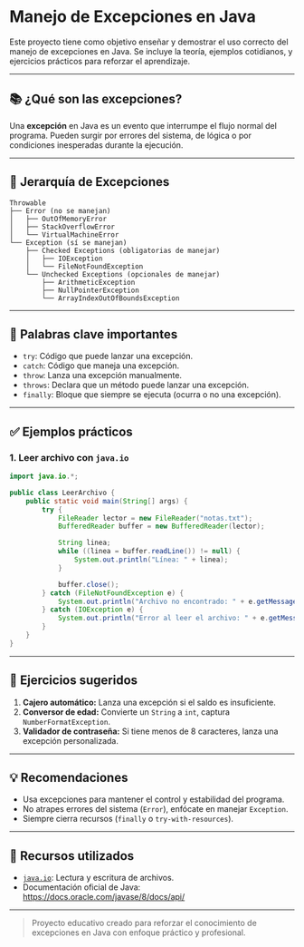 
# Manejo de Excepciones en Java

Este proyecto tiene como objetivo enseñar y demostrar el uso correcto del manejo de excepciones en Java. Se incluye la teoría, ejemplos cotidianos, y ejercicios prácticos para reforzar el aprendizaje.

---

## 📚 ¿Qué son las excepciones?

Una **excepción** en Java es un evento que interrumpe el flujo normal del programa. Pueden surgir por errores del sistema, de lógica o por condiciones inesperadas durante la ejecución.

---

## 🧱 Jerarquía de Excepciones

```
Throwable
├── Error (no se manejan)
│   ├── OutOfMemoryError
│   ├── StackOverflowError
│   └── VirtualMachineError
└── Exception (sí se manejan)
    ├── Checked Exceptions (obligatorias de manejar)
    │   ├── IOException
    │   └── FileNotFoundException
    └── Unchecked Exceptions (opcionales de manejar)
        ├── ArithmeticException
        ├── NullPointerException
        └── ArrayIndexOutOfBoundsException
```

---

## 🔑 Palabras clave importantes

- `try`: Código que puede lanzar una excepción.
- `catch`: Código que maneja una excepción.
- `throw`: Lanza una excepción manualmente.
- `throws`: Declara que un método puede lanzar una excepción.
- `finally`: Bloque que siempre se ejecuta (ocurra o no una excepción).

---

## ✅ Ejemplos prácticos

### 1. Leer archivo con `java.io`

```java
import java.io.*;

public class LeerArchivo {
    public static void main(String[] args) {
        try {
            FileReader lector = new FileReader("notas.txt");
            BufferedReader buffer = new BufferedReader(lector);

            String linea;
            while ((linea = buffer.readLine()) != null) {
                System.out.println("Línea: " + linea);
            }

            buffer.close();
        } catch (FileNotFoundException e) {
            System.out.println("Archivo no encontrado: " + e.getMessage());
        } catch (IOException e) {
            System.out.println("Error al leer el archivo: " + e.getMessage());
        }
    }
}
```

---

## 🧠 Ejercicios sugeridos

1. **Cajero automático:** Lanza una excepción si el saldo es insuficiente.
2. **Conversor de edad:** Convierte un `String` a `int`, captura `NumberFormatException`.
3. **Validador de contraseña:** Si tiene menos de 8 caracteres, lanza una excepción personalizada.

---

## 💡 Recomendaciones

- Usa excepciones para mantener el control y estabilidad del programa.
- No atrapes errores del sistema (`Error`), enfócate en manejar `Exception`.
- Siempre cierra recursos (`finally` o `try-with-resources`).

---

## 📁 Recursos utilizados

- [`java.io`](https://docs.oracle.com/javase/8/docs/api/java/io/package-summary.html): Lectura y escritura de archivos.
- Documentación oficial de Java: https://docs.oracle.com/javase/8/docs/api/

---

> Proyecto educativo creado para reforzar el conocimiento de excepciones en Java con enfoque práctico y profesional.
